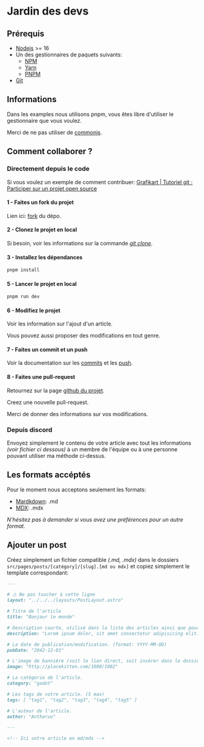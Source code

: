 # Jardin des devs

## Prérequis

- [Nodejs](https://nodejs.org/fr/) >= 16
- Un des gestionnaires de paquets suivants:
    - [NPM](https://docs.npmjs.com/about-npm)
    - [Yarn](https://yarnpkg.com/getting-started)
    - [PNPM](https://pnpm.io/fr/installation)
- [Git](https://git-scm.com/)

## Informations

Dans les examples nous utilisons pnpm, vous êtes libre d'utiliser le gestionnaire que vous voulez.

Merci de ne pas utiliser de [commonjs](https://blog.logrocket.com/commonjs-vs-es-modules-node-js/#:~:text=ES%20modules%20are%20the%20standard,encapsulating%20JavaScript%20code%20for%20reuse.).

## Comment collaborer ?

### Directement depuis le code 

Si vous voulez un exemple de comment contribuer: 
[Grafikart | Tutoriel git : Participer sur un projet open source](https://www.youtube.com/watch?v=7V2Jl0JRf3E&ab_channel=Grafikart.fr)

#### 1 - Faites un fork du projet

Lien ici: [fork](https://github.com/antharuu/jardin-des-devs/fork) du dépo.

#### 2 - Clonez le projet en local

Si besoin, voir les informations sur la commande *[git clone](https://git-scm.com/docs/git-clone/fr)*.

#### 3 - Installez les dépendances
```bash
pnpm install
```
#### 5 - Lancer le projet en local

```bash
pnpm run dev
```

#### 6 - Modifiez le projet

Voir les information sur l'ajout d'un article.

Vous pouvez aussi proposer des modifications en tout genre.

#### 7 - Faites un commit et un push

Voir la documentation sur les [commits](https://git-scm.com/docs/git-commit) et les [push](https://git-scm.com/docs/git-push).

#### 8 - Faites une pull-request

Retournez sur la page [github du projet](https://github.com/antharuu/jardin-des-devs).

Creez une nouvelle pull-request.

Merci de donner des informations sur vos modifications.

### Depuis discord

Envoyez simplement le contenu de votre article avec tout les informations *(voir fichier ci dessous)* à un membre de l'équipe ou à une personne pouvant utiliser ma méthode ci-dessus.

## Les formats accéptés

Pour le moment nous acceptons seulement les formats:

- [Mardkdown](#): .md
- [MDX](https://mdxjs.com/): .mdx

*N'hésitez pas à demander si vous avez une préférences pour un autre format.*

## Ajouter un post

Créez simplement un fichier compatible *(.md, .mdx)* dans le dossiers `src/pages/posts/[catégory]/[slug].[md ou mdx]` et copiez simplement le template correspondant:

```markdown
---

# ⚠️ Ne pas toucher à cette ligne
layout: "../../../layouts/PostLayout.astro"

# Titre de l'article
title: "Bonjour le monde"

# Description courte, utilisé dans la liste des articles ainsi que pour le référencement.
description: "Lorem ipsum dolor, sit amet consectetur adipisicing elit. Labore iure rerum enim voluptatum nemo. Ab adipisci harum nesciunt vero et similique minima alias modi unde quod! Doloremque officiis odit sapiente."

# La date de publication/modification. (format: YYYY-MM-DD)
pubDate: "2042-12-01"

# L'image de bannière (soit le lien direct, soit insérer dans le dossier images dans /public "/images/[votre image]")
image: "http://placekitten.com/1000/1002"

# La catégorie de l'article.
category: "godot"

# Les tags de votre article. (5 max)
tags: [ "tag1", "tag2", "tag3", "tag4", "tag5" ]

# L'auteur de l'article.
author: "Antharuu"

---

<!-- Ici votre article en md/mdx -->

```